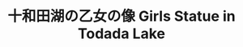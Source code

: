 ---
title: 十和田湖の乙女の像 Girls Statue in Todada Lake
category: paintings
series: -2015
year: 2012
image: towadalake2.jpg
size: 
materials: oil on canvas
---
